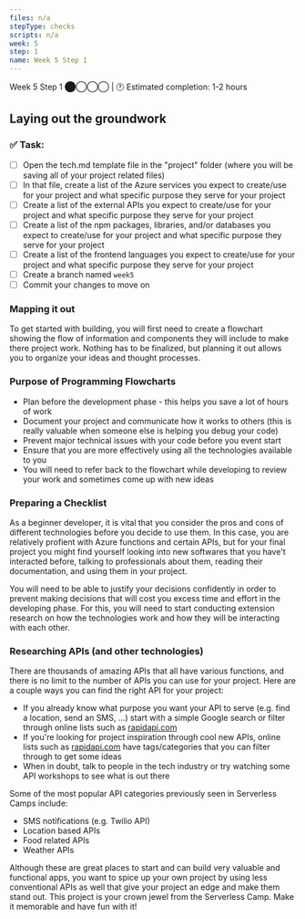 ```yaml
---
files: n/a
stepType: checks
scripts: n/a
week: 5
step: 1
name: Week 5 Step 1
---
```

Week 5 Step 1 ⬤◯◯◯ | 🕐 Estimated completion: 1-2 hours

## Laying out the groundwork

### ✅  Task:

- [ ] Open the tech.md template file in the "project" folder (where you will be saving all of your project related files)
- [ ] In that file, create a list of the Azure services you expect to create/use for your project and what specific purpose they serve for your project
- [ ] Create a list of the external APIs you expect to create/use for your project and what specific purpose they serve for your project
- [ ] Create a list of the npm packages, libraries, and/or databases you expect to create/use for your project and what specific purpose they serve for your project
- [ ] Create a list of the frontend languages you expect to create/use for your project and what specific purpose they serve for your project
- [ ] Create a branch named `week5`
- [ ] Commit your changes to move on

### Mapping it out

To get started with building, you will first need to create a flowchart showing the flow of information and components they will include to make there project work. Nothing has to be finalized, but planning it out allows you to organize your ideas and thought processes.

### Purpose of Programming Flowcharts

- Plan before the development phase - this helps you save a lot of hours of work
- Document your project and communicate how it works to others (this is really valuable when someone else is helping you debug your code)
- Prevent major technical issues with your code before you event start
- Ensure that you are more effectively using all the technologies available to you
- You will need to refer back to the flowchart while developing to review your work and sometimes come up with new ideas

### Preparing a Checklist

As a beginner developer, it is vital that you consider the pros and cons of different technologies before you decide to use them. In this case, you are relatively profient with Azure functions and certain APIs, but for your final project you might find yourself looking into new softwares that you have't interacted before, talking to professionals about them, reading their documentation, and using them in your project.

You will need to be able to justify your decisions confidently in order to prevent making decisions that will cost you excess time and effort in the developing phase. For this, you will need to start conducting extension research on how the technologies work and how they will be interacting with each other.

### Researching APIs (and other technologies)

There are thousands of amazing APIs that all have various functions, and there is no limit to the number of APIs you can use for your project. Here are a couple ways you can find the right API for your project:

- If you already know what purpose you want your API to serve (e.g. find a location, send an SMS, ...) start with a simple Google search or filter through online lists such as [rapidapi.com](rapidapi.com)
- If you're looking for project inspiration through cool new APIs, online lists such as [rapidapi.com](https://rapidapi.com/categories) have tags/categories that you can filter through to get some ideas 
- When in doubt, talk to people in the tech industry or try watching some API workshops to see what is out there

Some of the most popular API categories previously seen in Serverless Camps include:
- SMS notifications (e.g. Twilio API)
- Location based APIs
- Food related APIs
- Weather APIs

Although these are great places to start and can build very valuable and functional apps, you want to spice up your own project by using less conventional APIs as well that give your project an edge and make them stand out. This project is your crown jewel from the Serverless Camp. Make it memorable and have fun with it!